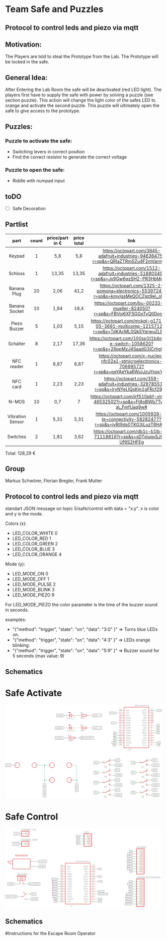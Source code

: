 # Team Safe and Puzzles

## Protocol to control leds and piezo via mqtt

## Motivation:
The Players are told to steal the Prototype from the Lab. The Prototype will be locked in the safe.



## General Idea:
After Entering the Lab Room the safe will be deactivated (red LED light). The players first have to supply the safe with power by solving a puzzle (see section puzzle).
This action will change the light color of the safes LED to orange and activate the second puzzle. This puzzle will ultimately open the safe to give access to the prototype.


## Puzzles:
### Puzzle to activate the safe: 
* Switching levers in correct position
* Find the correct resistor to generate the correct voltage
		

### Puzzle to open the safe:
* Riddle with numpad input
		

## toDO
- [ ] Safe Decoration


## Partlist

**part**|**count**|**price/part in €**|**price total**|**link**
:-----:|:-----:|:-----:|:-----:|:-----:
Keypad|1|5,8|5,8|https://octopart.com/3845-adafruit+industries-94636475?r=sp&s=QRIaZTRmSZu4F2mVarnONA
Schloss|1|13,35|13,35|https://octopart.com/1512-adafruit+industries-51880349?r=sp&s=Jx9Gw6qzSH2-PR3HbMgn8w
Banana Plug|20|2,06|41,2|https://octopart.com/1325-2-pomona+electronics-55397240?r=sp&s=kmyIgsMeQOCZjpt9e\_rAXw
Banana Socket|10|1,84|18,4|https://octopart.com/bu-00233-0-mueller-824050?r=sp&s=FBVoi6XFSGGoTvQtIDogQw
Piezo Buzzer|5|1,03|5,15|https://octopart.com/mckpt-g1711a3-05-3691-multicomp-12157125?r=sp&s=TdKAcML0QkSYqrwuZLE5lQ
Schalter|8|2,17|17,36|https://octopart.com/100sp1t1b4m2qe-e-switch-1058620?r=sp&s=26ppMzJ4SaadG3iCrhg9HA
NFC reader|1|8,87|8,87|https://octopart.com/x-nucleo-nfc02a1-stmicroelectronics-70699572?r=sp&s=peYAeYkaRWujJzuYnoxYPw
NFC card|1|2,23|2,23|https://octopart.com/359-adafruit+industries-32978551?r=sp&s=lryNYeLIQsKm1gFRcf293w
N-MOS|10|0,7|7|https://octopart.com/irf510pbf-vishay-46532502?r=sp&s=Ft8oBWb7Tw--a\_FmfUap9w#
Vibration Sensor|1|5,31|5,31|https://octopart.com/1005939-1-te+connectivity-58282477?r=sp&s=jvRt9ds0TKG3iLuzTRHAzw
Switches|2|1,81|3,62|https://octopart.com/db1c-b1lb-zf-71118816?r=sp&s=sDTxIuqxSJOc-Uf9S2HFEg

Total: 128,29 €

## Group

Markus Schwörer, Florian Bregler, Frank Mutter

## Protocol to control leds and piezo via mqtt

standart JSON message on topic 5/safe/control with data = "x:y". x is color and y is the mode.


Colors (x):
* LED_COLOR_WHITE 0
* LED_COLOR_RED 1
* LED_COLOR_GREEN 2
* LED_COLOR_BLUE  3
* LED_COLOR_ORANGE 4

Mode (y):
* LED_MODE_ON 0
* LED_MODE_OFF 1
* LED_MODE_PULSE 2
* LED_MODE_BLINK 3
* LED_MODE_PIEZO 9

For LED_MODE_PIEZO the color parameter is the time of the buzzer sound in seconds.

examples:
* "{\"method\": \"trigger\", \"state\": \"on\", \"data\": \"3:0\" }"
=> Turns blue LEDs on.
* "{\"method\": \"trigger\", \"state\": \"on\", \"data\": \"4:3\" }"
=> LEDs orange blinking.
* "{\"method\": \"trigger\", \"state\": \"on\", \"data\": \"5:9\" }"
=> Buzzer sound for 5 seconds (max value: 9)

## Schematics

# Safe Activate
![Safe Activate Schematic](Pics/SchematictActivate.png)

# Safe Control
![Safe Control Schematic](Pics/SchematicControl.png)

## Schematics

#Instructions for the Escape Room Operator